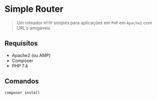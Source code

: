# Simple Router

> Um roteador `HTTP` simples para aplicações em `PHP` em `Apache2` com URL's amigáveis

## Requisitos
- Apache2 (ou AMP)
- Composer
- PHP 7.4

## Comandos

    composer install